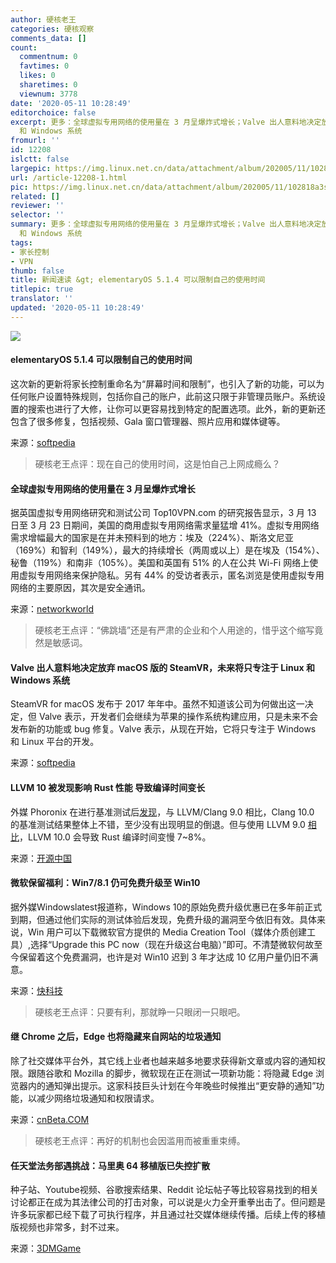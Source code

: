 ```yaml
---
author: 硬核老王
categories: 硬核观察
comments_data: []
count:
  commentnum: 0
  favtimes: 0
  likes: 0
  sharetimes: 0
  viewnum: 3778
date: '2020-05-11 10:28:49'
editorchoice: false
excerpt: 更多：全球虚拟专用网络的使用量在 3 月呈爆炸式增长；Valve 出人意料地决定放弃 macOS 版的 SteamVR，未来将只专注于 Linux
  和 Windows 系统
fromurl: ''
id: 12208
islctt: false
largepic: https://img.linux.net.cn/data/attachment/album/202005/11/102818a3slld31lxoallrg.jpg
url: /article-12208-1.html
pic: https://img.linux.net.cn/data/attachment/album/202005/11/102818a3slld31lxoallrg.jpg.thumb.jpg
related: []
reviewer: ''
selector: ''
summary: 更多：全球虚拟专用网络的使用量在 3 月呈爆炸式增长；Valve 出人意料地决定放弃 macOS 版的 SteamVR，未来将只专注于 Linux
  和 Windows 系统
tags:
- 家长控制
- VPN
thumb: false
title: 新闻速读 &gt; elementaryOS 5.1.4 可以限制自己的使用时间
titlepic: true
translator: ''
updated: '2020-05-11 10:28:49'
---
```


![](/data/attachment/album/202005/11/102818a3slld31lxoallrg.jpg)


#### elementaryOS 5.1.4 可以限制自己的使用时间


这次新的更新将家长控制重命名为“屏幕时间和限制”，也引入了新的功能，可以为任何账户设置特殊规则，包括你自己的账户，此前这只限于非管理员账户。系统设置的搜索也进行了大修，让你可以更容易找到特定的配置选项。此外，新的更新还包含了很多修复，包括视频、Gala 窗口管理器、照片应用和媒体键等。


来源：[softpedia](https://news.softpedia.com/news/elementaryos-5-1-4-is-a-massive-update-new-features-announced-529880.shtml)



> 
> 硬核老王点评：现在自己的使用时间，这是怕自己上网成瘾么？
> 
> 
> 


#### 全球虚拟专用网络的使用量在 3 月呈爆炸式增长


据英国虚拟专用网络研究和测试公司 Top10VPN.com 的研究报告显示，3 月 13 日至 3 月 23 日期间，美国的商用虚拟专用网络需求量猛增 41%。虚拟专用网络需求增幅最大的国家是在并未预料到的地方：埃及（224%）、斯洛文尼亚（169%）和智利（149%），最大的持续增长（两周或以上）是在埃及（154%）、秘鲁（119%）和南非（105%）。美国和英国有 51% 的人在公共 Wi-Fi 网络上使用虚拟专用网络来保护隐私。另有 44% 的受访者表示，匿名浏览是使用虚拟专用网络的主要原因，其次是安全通讯。


来源：[networkworld](https://www.networkworld.com/article/3542032/global-vpn-use-exploded-in-march.html)



> 
> 硬核老王点评：“佛跳墙”还是有严肃的企业和个人用途的，惜乎这个缩写竟然是敏感词。
> 
> 
> 


#### Valve 出人意料地决定放弃 macOS 版的 SteamVR，未来将只专注于 Linux 和 Windows 系统


SteamVR for macOS 发布于 2017 年年中。虽然不知道该公司为何做出这一决定，但 Valve 表示，开发者们会继续为苹果的操作系统构建应用，只是未来不会发布新的功能或 bug 修复。Valve 表示，从现在开始，它将只专注于 Windows 和 Linux 平台的开发。


来源：[softpedia](https://news.softpedia.com/news/valve-drops-steamvr-for-macos-as-linux-and-windows-now-the-key-focus-529884.shtml)


#### LLVM 10 被发现影响 Rust 性能 导致编译时间变长


外媒 Phoronix 在进行基准测试后[发现](https://www.phoronix.com/scan.php?page=news_item&px=Rust-Hurt-On-LLVM-10)，与 LLVM/Clang 9.0 相比，Clang 10.0 的基准测试结果整体上不错，至少没有出现明显的倒退。但与使用 LLVM 9.0 [相比](https://lists.llvm.org/pipermail/llvm-dev/2020-May/141482.html)，LLVM 10.0 会导致 Rust 编译时间变慢 7~8%。


来源：[开源中国](https://www.oschina.net/news/115541/rust-hurt-on-llvm-10)


#### 微软保留福利：Win7/8.1 仍可免费升级至 Win10


据外媒Windowslatest报道称，Windows 10的原始免费升级优惠已在多年前正式到期，但通过他们实际的测试体验后发现，免费升级的漏洞至今依旧有效。具体来说，Win 用户可以下载微软官方提供的 Media Creation Tool（媒体介质创建工具）,选择“Upgrade this PC now（现在升级这台电脑）”即可。不清楚微软何故至今保留着这个免费漏洞，也许是对 Win10 迟到 3 年才达成 10 亿用户量仍旧不满意。


来源：[快科技](https://www.cnbeta.com/articles/tech/977369.htm)



> 
> 硬核老王点评：只要有利，那就睁一只眼闭一只眼吧。
> 
> 
> 


#### 继 Chrome 之后，Edge 也将隐藏来自网站的垃圾通知


除了社交媒体平台外，其它线上业者也越来越多地要求获得新文章或内容的通知权限。跟随谷歌和 Mozilla 的脚步，微软现在正在测试一项新功能：将隐藏 Edge 浏览器内的通知弹出提示。这家科技巨头计划在今年晚些时候推出“更安静的通知”功能，以减少网络垃圾通知和权限请求。


来源：[cnBeta.COM](https://www.cnbeta.com/articles/tech/977297.htm)



> 
> 硬核老王点评：再好的机制也会因滥用而被重重束缚。
> 
> 
> 


#### 任天堂法务部遇挑战：马里奥 64 移植版已失控扩散


种子站、Youtube视频、谷歌搜索结果、Reddit 论坛帖子等比较容易找到的相关讨论都正在成为其法律公司的打击对象，可以说是火力全开重拳出击了。但问题是许多玩家都已经下载了可执行程序，并且通过社交媒体继续传播。后续上传的移植版视频也非常多，封不过来。


来源：[3DMGame](https://hot.cnbeta.com/articles/game/977249.htm)